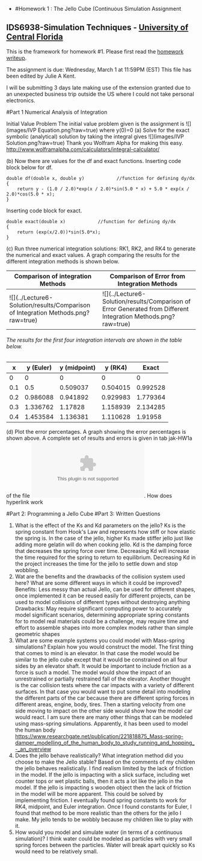 - #Homework 1 : The Jello Cube (Continuous Simulation Assignment
## IDS6938-Simulation Techniques - [University of Central Florida](http://www.ist.ucf.edu/grad/)


This is the framework for homework #1. Please first read the [homework writeup](HomeWork%231.pdf).

The assignment is due: Wednesday, March 1 at 11:59PM (EST)
This file has been edited by Julie A Kent.

I will be submitting 3 days late making use of the extension granted due to an unexpected business trip outside the US where I could not take personal electronics.

#Part 1 Numerical Analysis of Integration

Initial Value Problem 
The initial value problem given is the assignment is ![](images/IVP Equation.png?raw=true) where y(0)=0
(a) Solve for the exact symbolic (analytical) solution by taking the integral gives ![](images/IVP Solution.png?raw=true) 
Thank you Wolfram Alpha for making this easy. http://www.wolframalpha.com/calculators/integral-calculator/

(b) Now there are values for the df and exact functions.  Inserting code block below for df.

```
double df(double x, double y)            //function for defining dy/dx
{
    return y - (1.0 / 2.0)*exp(x / 2.0)*sin(5.0 * x) + 5.0 * exp(x / 2.0)*cos(5.0 * x);
}
```
Inserting code block for exact.
```
double exact(double x)            //function for defining dy/dx
{
    return (exp(x/2.0))*sin(5.0*x);
}
```
(c) Run three numerical integration solutions: RK1, RK2, and RK4 to generate the numerical and exact values. A graph comparing the results for the different integration methods is shown below.


| Comparison of integration Methods  | Comparison of Error from Integration Methods |
| ------------- | ------------- |
| ![](../Lecture6-Solution/results/Comparison of Integration Methods.png?raw=true) | ![](../Lecture6-Solution/results/Comparison of Error Generated from Different Integration Methods.png?raw=true) |
###### The results for the first four integration intervals are shown in the table below.

|  x | y (Euler) | y (midpoint) | y (RK4) | Exact |
|--------|--------|-----------|-----------|---------|
| 0 | 0 | 0 | 0 | 0 |
| 0.1 |0.5|0.509037|0.504015|0.992528|
|0.2|0.986088|0.941892|0.929983|1.779364|
|0.3|1.336762|1.17828|1.158939|2.134285|
|0.4|1.453584|1.136381|1.110628|1.91958|

(d) Plot the error percentages.  A graph showing the error percentages is shown above.  A complete set of results and errors is given in tab jak-HW1a of the file ![](../Lecture6-Solution/results/jak-HW1a.xlsx). 
How does hyperlink work
[](http://Lecture6-Solution/results/jak-HW1a.xlsx)

#Part 2: Programming a Jello Cube
#Part 3: Written Questions
1. What is the effect of the Ks and Kd parameters on the jello?  Ks is the spring constant from Hook's Law and represents how stiff or how elastic the spring is.  In the case of the jello, higher Ks made stiffer jello just like adding more gelatin will do when cooking jello.  Kd is the damping force that decreases the spring force over time.  Decreasing Kd will increase the time required for the spring to return to equilibrium.  Decreasing Kd in the project increases the time for the jello to settle down and stop wobbling.  
2. Wat are the benefits and the drawbacks of the collision system used here?  What are some different ways in which it could be improved?  
	Benefits: Less messy than actual Jello, can be used for different shapes, once implemented it can be reused easily for different projects, can be used to model collisions of different types without destroying anything
    Drawbacks: May require significant computing power to accurately model significant scenarios, determining appropriate spring constants for to model real materials could be a challenge, may require time and effort to assemble shapes into more complex models rather than simple geometric shapes
3. What are some example systems you could model with Mass-spring simulations?  Explain how you would construct the model.
	The first thing that comes to mind is an elevator.  In that case the model would be similar to the jello cube except that it would be constrained on all four sides by an elevator shaft.  It would be important to include friction as a force is such a model.  The model would show the impact of an unrestrained or partially restrained fall of the elevator.  Another thought is the car collision tests where the car impacts with a variety of different surfaces.  In that case you would want to put some detail into modeling the different parts of the car because there are different spring forces in different areas, engine, body, tires.  Then a starting velocity from one side moving to impact on the other side would show how the model car would react. I am sure there are many other things that can be modeled using mass-spring simulations.  Apparently, it has been used to model the human body https://www.researchgate.net/publication/221818875_Mass-spring-damper_modelling_of_the_human_body_to_study_running_and_hopping_-_an_overview
4. Does the jello behave realistically?  What integration method did you choose to make the Jello stable?
Based on the comments of my children the jello behaves realistically.  I find realism limited by the lack of friction in the model.  If the jello is impacting with a slick surface, including wet counter tops or wet plastic balls, then it acts a lot like the jello in the model.  If the jello is impacting s wooden object then the lack of friction in the model will be more apparent.  This could be solved by implementing friction.  I eventually found spring constants to work for RK4, midpoint, and Euler integration.  Once I found constants for Euler, I found that method to be more realistic than the others for the jello I make.  My jello tends to be wobbly because my children like to play with it.
5. How would you model and simulate water (in terms of a continuous simulation)?
I think water could be modeled as particles with very small spring forces between the particles.  Water will break apart quickly so Ks would need to be relatively small.
